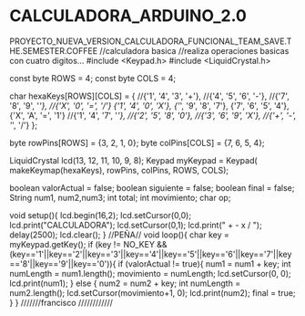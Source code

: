 # CALCULADORA_ARDUINO_2.0
PROYECTO_NUEVA_VERSION_CALCULADORA_FUNCIONAL_TEAM_SAVE.THE.SEMESTER.COFFEE
//calculadora basica
//realiza operaciones basicas con cuatro digitos...
#include <Keypad.h>
#include <LiquidCrystal.h>

const byte ROWS = 4;
const byte COLS = 4;

char hexaKeys[ROWS][COLS] = {
//{'1', '4', '3', '+'},
//{'4', '5', '6', '-'},
//{'7', '8', '9', '*'},
//{'X', '0', '=', '/'}
{'1', '4', '0', 'X'},
{'*', '9', '8', '7'},
{'7', '6', '5', '4'},
{'X', 'A', '=', '1'}
//{'1', '4', '7', '*'},
//{'2', '5', '8', '0'},
//{'3', '6', '9', 'X'},
//{'+', '-', '*', '/'}
};

byte rowPins[ROWS] = {3, 2, 1, 0};
byte colPins[COLS] = {7, 6, 5, 4};

LiquidCrystal lcd(13, 12, 11, 10, 9, 8);
Keypad myKeypad = Keypad( makeKeymap(hexaKeys), rowPins, colPins, ROWS, COLS); 

boolean valorActual = false;
boolean siguiente = false;
boolean final = false;
String num1, num2,num3;
int total;
int movimiento;
char op;

void setup(){
    lcd.begin(16,2);
    lcd.setCursor(0,0);
    lcd.print("CALCULADORA");
    lcd.setCursor(0,1);
    lcd.print("  + - x /  ");
    delay(2500);
    lcd.clear();
}
//PEÑA//
void loop(){
    char key = myKeypad.getKey();
    if (key != NO_KEY && (key=='1'||key=='2'||key=='3'||key=='4'||key=='5'||key=='6'||key=='7'||key=='8'||key=='9'||key=='0')){
    if (valorActual != true){
        num1 = num1 + key;
        int numLength = num1.length();
        movimiento = numLength;
        lcd.setCursor(0, 0);
        lcd.print(num1);
    }
    else {
        num2 = num2 + key;
        int numLength = num2.length();
        lcd.setCursor(movimiento+1, 0);
        lcd.print(num2);
        final = true;
    }
    }
 ///////francisco ////////////
